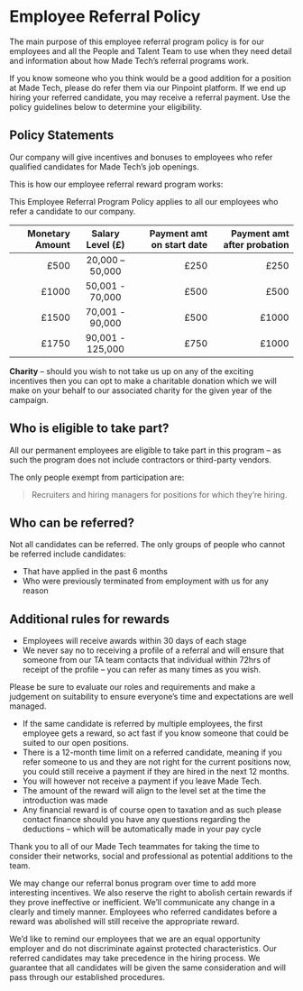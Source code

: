 # Employee Referral Policy

The main purpose of this employee referral program policy is for our employees and all the
People and Talent Team to use when they need detail and information about how Made Tech’s referral programs work.

If you know someone who you think would be a good addition for a position at Made Tech, please do refer them via our Pinpoint platform. 
If we end up hiring your referred candidate, you may receive a referral payment.
Use the policy guidelines below to determine your eligibility.

## Policy Statements

Our company will give incentives and bonuses to employees who refer qualified candidates for Made Tech’s job openings.

This is how our employee referral reward program works:

This Employee Referral Program Policy applies to all our employees who refer a candidate to our company.

| Monetary Amount     | Salary Level (£) | Payment amt on start date | Payment amt after probation |
| ------------------: | :--------------: | -------------------------:| --------------------------: |
| £500                | 20,000 – 50,000  |                      £250 |                        £250 |
| £1000               | 50,001 - 70,000  |                      £500 |                        £500 |
| £1500               | 70,001 - 90,000  |                      £500 |                       £1000 |
| £1750               | 90,001 - 125,000 |                      £750 |                       £1000 |

__Charity__ – should you wish to not take us up on any of the exciting incentives then you can opt to make a charitable donation which we will make on your behalf to our associated charity for the given year of the campaign.

## Who is eligible to take part?

All our permanent employees are eligible to take part in this program – as such the program does not include contractors or third-party vendors.

The only people exempt from participation are:

> Recruiters and hiring managers for positions for which they’re hiring.

## Who can be referred?

Not all candidates can be referred. The only groups of people who cannot be referred include candidates:

* That have applied in the past 6 months
* Who were previously terminated from employment with us for any reason

## Additional rules for rewards

* Employees will receive awards within 30 days of each stage
* We never say no to receiving a profile of a referral and will ensure that someone from our
TA team contacts that individual within 72hrs of receipt of the profile – you can refer as many times as you wish.

Please be sure to evaluate our roles and requirements and make a judgement on suitability to ensure everyone’s time and expectations are well managed.
* If the same candidate is referred by multiple employees, the first employee gets a reward, so act fast if you know someone that could be suited to our open positions.
* There is a 12-month time limit on a referred candidate, meaning if you refer someone to us and they are not right for the current positions now, you could still receive a payment if they are hired in the next 12 months.
* You will however not receive a payment if you leave Made Tech.
* The amount of the reward will align to the level set at the time the introduction was made
* Any financial reward is of course open to taxation and as such please contact finance should you have any questions regarding the deductions – which will be automatically made in your pay cycle

Thank you to all of our Made Tech teammates for taking the time to consider their networks, social and professional as potential additions to the team.

We may change our referral bonus program over time to add more interesting incentives.
We also reserve the right to abolish certain rewards if they prove ineffective or inefficient.
We’ll communicate any change in a clearly and timely manner.
Employees who referred candidates before a reward was abolished will still receive the appropriate reward.

We’d like to remind our employees that we are an equal opportunity employer and do not discriminate against protected characteristics.
Our referred candidates may take precedence in the hiring process.
We guarantee that all candidates will be given the same consideration and will pass through our established procedures.
